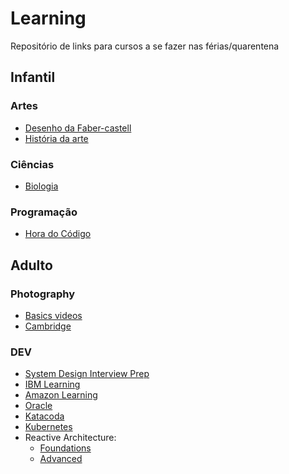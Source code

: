 # Learning

Repositório de links para cursos a se fazer nas férias/quarentena

## Infantil

### Artes

- [Desenho da Faber-castell](https://cursos.faber-castell.com.br)
- [História da arte](https://pt.khanacademy.org/humanities/art-history)

### Ciências

- [Biologia](https://pt.khanacademy.org/science/biology)

### Programação

- [Hora do Código](https://pt.khanacademy.org/hourofcode)


## Adulto

### Photography

- [Basics videos](https://www.youtube.com/watch?v=LT8AN5Ep7iw&list=PL2M0W9hN1ZzxQiLMQeuHAm3C9itYEp3lS)
- [Cambridge](https://www.cambridgeincolour.com)

### DEV

- [System Design Interview Prep](https://github.com/donnemartin/system-design-primer)
- [IBM Learning](https://www.ibm.com/services/learning)
- [Amazon Learning](https://www.aws.training/LearningLibrary)
- [Oracle](https://learn.oracle.com)
- [Katacoda](https://katacoda.com)
- [Kubernetes](https://classroom.udacity.com/courses/ud615)
- Reactive Architecture:
  - [Foundations](https://cognitiveclass.ai/learn/reactive-architecture-foundations)
  - [Advanced](https://cognitiveclass.ai/learn/reactive-architecture-advanced)
